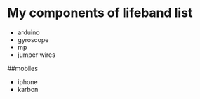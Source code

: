 # My components of lifeband list
- arduino
- gyroscope
- mp
- jumper wires


##mobiles
- iphone
- karbon

